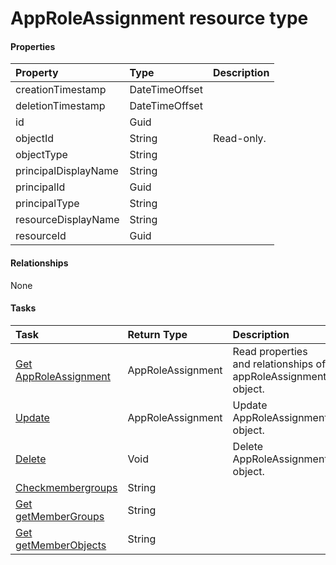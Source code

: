 # AppRoleAssignment resource type



#### Properties
| Property	   | Type	|Description|
|:---------------|:--------|:----------|
|creationTimestamp|DateTimeOffset||
|deletionTimestamp|DateTimeOffset||
|id|Guid||
|objectId|String| Read-only.|
|objectType|String||
|principalDisplayName|String||
|principalId|Guid||
|principalType|String||
|resourceDisplayName|String||
|resourceId|Guid||

#### Relationships
None


#### Tasks

| Task		   | Return Type	|Description|
|:---------------|:--------|:----------|
|[Get AppRoleAssignment](../api/approleassignment_get.md) | AppRoleAssignment |Read properties and relationships of appRoleAssignment object.|
|[Update](../api/approleassignment_update.md) | AppRoleAssignment	|Update AppRoleAssignment object. |
|[Delete](../api/approleassignment_delete.md) | Void	|Delete AppRoleAssignment object. |
|[Checkmembergroups](../api/approleassignment_checkmembergroups.md)|String||
|[Get getMemberGroups](../api/approleassignment_getmembergroups.md)|String||
|[Get getMemberObjects](../api/approleassignment_getmemberobjects.md)|String||

